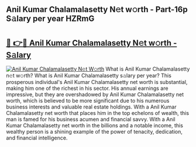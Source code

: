## Anil Kumar Chalamalasetty N𝚎t w𝚘rth - Part-16p S𝚊lary per year HZRmG

# <h2><a href="http://gc1whw.nevu.top/?p=Anil+Kumar+Chalamalasetty">🔗 👉🔴 Anil Kumar Chalamalasetty N𝚎t w𝚘rth - S𝚊lary</a></h2>

[![Anil Kumar Chalamalasetty N𝚎t W𝚘rth](https://i.imgur.com/Oavwk0R.jpeg)](http://gc1whw.nevu.top/?p=Anil+Kumar+Chalamalasetty)
What is Anil Kumar Chalamalasetty n𝚎t w𝚘rth? What is Anil Kumar Chalamalasetty s𝚊lary per year?
This prosperous individual's Anil Kumar Chalamalasetty net worth is substantial, making him one of the richest in his sector. His annual earnings are impressive, but they are overshadowed by Anil Kumar Chalamalasetty net worth, which is believed to be more significant due to his numerous business interests and valuable real estate holdings. With a Anil Kumar Chalamalasetty net worth that places him in the top echelons of wealth, this man is famed for his business acumen and financial savvy. With a Anil Kumar Chalamalasetty net worth in the billions and a notable income, this wealthy person is a shining example of the power of tenacity, dedication, and financial intelligence.
